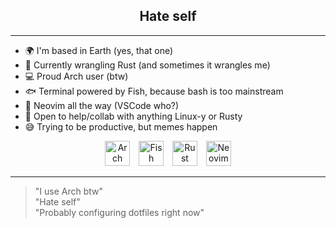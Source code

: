 <h2 align="center">Hate self</h2>

---

- 🌍 I'm based in Earth (yes, that one)
- 🦀 Currently wrangling Rust (and sometimes it wrangles me)
- 💻 Proud Arch user (btw)
- 🐟 Terminal powered by Fish, because bash is too mainstream
- 📝 Neovim all the way (VSCode who?)
- 🤝 Open to help/collab with anything Linux-y or Rusty
- 😅 Trying to be productive, but memes happen

<div align="center">
  <img src="https://upload.wikimedia.org/wikipedia/commons/a/a5/Archlinux-icon-crystal-64.svg" width="40px" style="display: inline-block; margin-right: 10px;" title="Arch Linux">
  <img src="https://cdn.rawgit.com/oh-my-fish/oh-my-fish/e4f1c2e0219a17e2c748b824004c8d0b38055c16/docs/logo.svg" width="40px" style="display: inline-block; margin-right: 10px;" title="Fish Shell">
  <img src="https://w7.pngwing.com/pngs/520/391/png-transparent-rust-system-programming-language-programmer-programming-language-logo-bicycle-part-c.png" width="40px" height="40px" style="display: inline-block; margin-right: 10px;" title="Rust">
  <img src="https://upload.wikimedia.org/wikipedia/commons/4/4f/Neovim-logo.svg" width="40px" style="display: inline-block;" title="Neovim">
</div>

---

> "I use Arch btw"  
> "Hate self"  
> "Probably configuring dotfiles right now"
